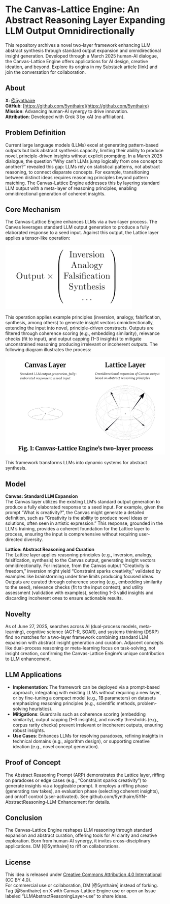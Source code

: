 # The Canvas-Lattice Engine: An Abstract Reasoning Layer Expanding LLM Output Omnidirectionally

This repository archives a novel two-layer framework enhancing LLM abstract synthesis through standard output expansion and omnidirectional insight generation. Developed through a March 2025 human-AI dialogue, the Canvas-Lattice Engine offers applications for AI design, creative ideation, and beyond. Explore its origins in my Substack article [link] and join the conversation for collaboration.

## About

**X**: [@5ynthaire](https://x.com/5ynthaire)  
**GitHub**: [https://github.com/5ynthaire](https://github.com/5ynthaire)  
**Mission**: Advancing human-AI synergy to drive innovation.  
**Attribution**: Developed with Grok 3 by xAI (no affiliation).

## Problem Definition

Current large language models (LLMs) excel at generating pattern-based outputs but lack abstract synthesis capacity, limiting their ability to produce novel, principle-driven insights without explicit prompting. In a March 2025 dialogue, the question “Why can’t LLMs jump logically from one concept to another?” revealed this gap: LLMs rely on statistical patterns, not abstract reasoning, to connect disparate concepts. For example, transitioning between distinct ideas requires reasoning principles beyond pattern matching. The Canvas-Lattice Engine addresses this by layering standard LLM output with a meta-layer of reasoning principles, enabling omnidirectional generation of coherent insights.

## Core Mechanism

The Canvas-Lattice Engine enhances LLMs via a two-layer process. The Canvas leverages standard LLM output generation to produce a fully elaborated response to a seed input. Against this output, the Lattice layer applies a tensor-like operation:

![Tensor Formula](assets/formula.png)

This operation applies example principles (inversion, analogy, falsification, synthesis, among others) to generate insight vectors omnidirectionally, extending the input into novel, principle-driven constructs. Outputs are filtered through coherence scoring (e.g., embedding similarity), relevance checks (fit to input), and output capping (1–3 insights) to mitigate unconstrained reasoning producing irrelevant or incoherent outputs. The following diagram illustrates the process:

![Canvas-Lattice Diagram](assets/diagram.jpg)

This framework transforms LLMs into dynamic systems for abstract synthesis.

## Model

**Canvas: Standard LLM Expansion**  
The Canvas layer utilizes the existing LLM’s standard output generation to produce a fully elaborated response to a seed input. For example, given the prompt “What is creativity?”, the Canvas might generate a detailed definition, such as “Creativity is the ability to produce novel ideas or solutions, often seen in artistic expression.” This response, grounded in the LLM’s training, provides a coherent foundation for the Lattice layer to process, ensuring the input is comprehensive without requiring user-directed diversity.

**Lattice: Abstract Reasoning and Curation**  
The Lattice layer applies reasoning principles (e.g., inversion, analogy, falsification, synthesis) to the Canvas output, generating insight vectors omnidirectionally. For instance, from the Canvas output “Creativity is freedom,” inversion might yield “Constraint sparks creativity,” validated by examples like brainstorming under time limits producing focused ideas. Outputs are curated through coherence scoring (e.g., embedding similarity to the seed), relevance checks (fit to the input context), and utility assessment (validation with examples), selecting 1–3 valid insights and discarding incoherent ones to ensure actionable results.

## Novelty

As of June 27, 2025, searches across AI (dual-process models, meta-learning), cognitive science (ACT-R, SOAR), and systems thinking (DSRP) find no matches for a two-layer framework combining standard LLM expansion with abstract insight generation and curation. Adjacent concepts like dual-process reasoning or meta-learning focus on task-solving, not insight creation, confirming the Canvas-Lattice Engine’s unique contribution to LLM enhancement.

## LLM Applications

- **Implementation**: The framework can be deployed via a prompt-based approach, integrating with existing LLMs without requiring a new layer, or by fine-tuning a compact model (e.g., 1B parameters) on datasets emphasizing reasoning principles (e.g., scientific methods, problem-solving heuristics).  
- **Mitigations**: Guardrails such as coherence scoring (embedding similarity), output capping (1–3 insights), and novelty thresholds (e.g., corpus rarity checks) prevent irrelevant or incoherent outputs, ensuring robust insights.  
- **Use Cases**: Enhances LLMs for resolving paradoxes, refining insights in technical domains (e.g., algorithm design), or supporting creative ideation (e.g., novel concept generation).

## Proof of Concept

The Abstract Reasoning Prompt (ARP) demonstrates the Lattice layer, riffing on paradoxes or edge cases (e.g., “Constraint sparks creativity”) to generate insights via a toggleable prompt. It employs a riffing phase (generating raw takes), an evaluation phase (selecting coherent insights), and on/off control (user-activated). See github.com/5ynthaire/5YN-AbstractReasoning-LLM-Enhancement for details.

## Conclusion

The Canvas-Lattice Engine reshapes LLM reasoning through standard expansion and abstract curation, offering tools for AI clarity and creative exploration. Born from human-AI synergy, it invites cross-disciplinary applications. DM [@5ynthaire] to riff on collaborations.

## License

This idea is released under [Creative Commons Attribution 4.0 International](LICENSE) (CC BY 4.0).  
For commercial use or collaboration, DM [@5ynthaire] instead of forking. Tag [@5ynthaire] on X with Canvas-Lattice Engine use or open an Issue labeled “LLMAbstractReasoningLayer-use” to share ideas.